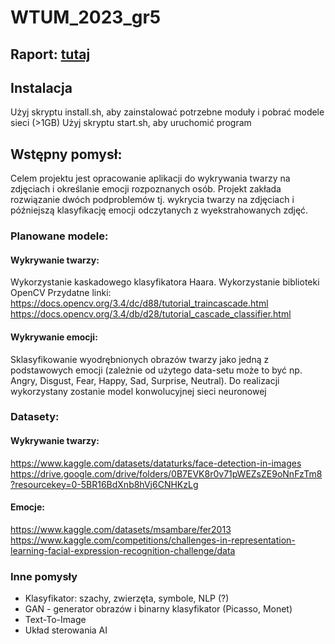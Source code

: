 # WTUM_2023_gr5

## Raport: [tutaj](Raport.pdf)

## Instalacja

Użyj skryptu install.sh, aby zainstalować potrzebne moduły i pobrać modele sieci (>1GB)
Użyj skryptu start.sh, aby uruchomić program

## Wstępny pomysł:

Celem projektu jest opracowanie aplikacji do wykrywania twarzy na zdjęciach i określanie emocji rozpoznanych osób.
Projekt zakłada rozwiązanie dwóch podproblemów tj. wykrycia twarzy na zdjęciach i późniejszą klasyfikację emocji odczytanych z wyekstrahowanych zdjęć.

### Planowane modele:
#### Wykrywanie twarzy:
Wykorzystanie kaskadowego klasyfikatora Haara. Wykorzystanie biblioteki OpenCV
Przydatne linki:
https://docs.opencv.org/3.4/dc/d88/tutorial_traincascade.html
https://docs.opencv.org/3.4/db/d28/tutorial_cascade_classifier.html

#### Wykrywanie emocji:
Sklasyfikowanie wyodrębnionych obrazów twarzy jako jedną z podstawowych emocji (zależnie od użytego data-setu może to być np. Angry, Disgust, Fear, Happy, Sad, Surprise, Neutral). Do realizacji wykorzystany zostanie model konwolucyjnej sieci neuronowej

### Datasety:
#### Wykrywanie twarzy:
https://www.kaggle.com/datasets/dataturks/face-detection-in-images
https://drive.google.com/drive/folders/0B7EVK8r0v71pWEZsZE9oNnFzTm8?resourcekey=0-5BR16BdXnb8hVj6CNHKzLg

#### Emocje:
https://www.kaggle.com/datasets/msambare/fer2013
https://www.kaggle.com/competitions/challenges-in-representation-learning-facial-expression-recognition-challenge/data
### Inne pomysły
<ul>
  <li>Klasyfikator: szachy, zwierzęta, symbole, NLP (?)</li>
  <li>GAN - generator obrazów i binarny klasyfikator (Picasso, Monet)</li>
  <li>Text-To-Image</li>
  <li>Układ sterowania AI</li>
</ul>
